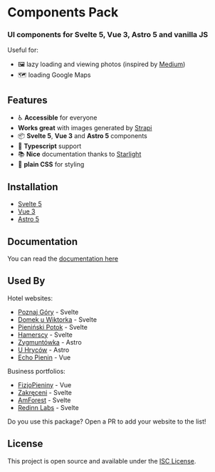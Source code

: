 # Components Pack

### UI components for Svelte 5, Vue 3, Astro 5 and vanilla JS

Useful for:
- :framed_picture: lazy loading and viewing photos (inspired by [Medium](https://medium.com/))
- :world_map: loading Google Maps 

## Features

- :wheelchair: **Accessible** for everyone
- **Works great** with images generated by [Strapi](https://strapi.io//)
- :package: **Svelte 5**, **Vue 3** and **Astro 5** components
- :page_facing_up: **Typescript** support
- :books: **Nice** documentation thanks to [Starlight](https://starlight.astro.build/)
- :art: **plain CSS** for styling

## Installation

- [Svelte 5](https://matb85.github.io/components-pack/svelte-pack/introduction/)
- [Vue 3](https://matb85.github.io/components-pack/vue-pack/introduction/)
- [Astro 5](https://matb85.github.io/components-pack/astro-pack/introduction/)

## Documentation

You can read the [documentation here](https://matb85.github.io/components-pack)

## Used By

Hotel websites:
- [Poznaj Góry](https://poznajgory.pl) - Svelte
- [Domek u Wiktorka](https://domekuwiktorka.pl) - Svelte
- [Pieniński Potok](https://pieninskipotok.pl) - Svelte
- [Hamerscy](https://hamerscy.pl) - Svelte
- [Zygmuntówka](https://zygmuntowkaknd.pl) - Astro
- [U Hryców](https://uhrycow.pl) - Astro
- [Echo Pienin](https://echopienin.pl) - Vue

Business portfolios:
- [FizjoPieniny](https://fizjopieniny.pl) - Vue
- [Zakręceni](https://zakreceni.pl) - Svelte
- [AmForest](https://amforest.pl) - Svelte
- [Redinn Labs](https://redinnlabs.com) - Svelte

Do you use this package? Open a PR to add your website to the list!

## License

This project is open source and available under the [ISC License](https://github.com/Matb85/components-pack/blob/master/LICENSE.txt).